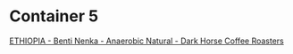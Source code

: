 # Container 5

[ETHIOPIA - Benti Nenka - Anaerobic Natural - Dark Horse Coffee Roasters](../bean/84.Dark-Horse-Ethiopia-Benti-Nenka.md)
